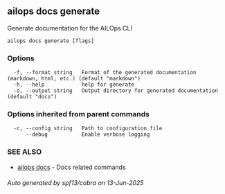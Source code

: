 ## ailops docs generate

Generate documentation for the AILOps CLI

```
ailops docs generate [flags]
```

### Options

```
  -f, --format string   Format of the generated documentation (markdown, html, etc.) (default "markdown")
  -h, --help            help for generate
  -o, --output string   Output directory for generated documentation (default "docs")
```

### Options inherited from parent commands

```
  -c, --config string   Path to configuration file
      --debug           Enable verbose logging
```

### SEE ALSO

* [ailops docs](ailops_docs.md)	 - Docs related commands

###### Auto generated by spf13/cobra on 13-Jun-2025
